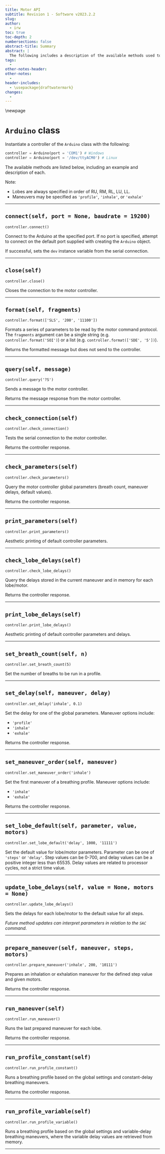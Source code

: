 ```yaml
---
title: Motor API
subtitle: Revision 1 - Software v2023.2.2
slug: 
author:
  - irw
toc: true
toc-depth: 2
numbersections: false
abstract-title: Summary
abstract: |
  The following includes a description of the available methods used to interact with the motor controller via Python.
tags:
  - 
other-notes-header: 
other-notes:
  - 
header-includes:
  - \usepackage{draftwatermark}
changes:
  - 
---
```

\newpage
# `Arduino` class

Instantiate a controller of the `Arduino` class with the following:

```py
controller = Arduino(port = 'COM1') # Windows
controller = Arduino(port = '/dev/ttyACM0') # Linux
```

The available methods are listed below, including an example and description of each.

Note:

- Lobes are always specified in order of RU, RM, RL, LU, LL.
- Maneuvers may be specified as `'profile'`, `'inhale'`, or `'exhale'`

---

## `connect(self, port = None, baudrate = 19200)`

`controller.connect()`

Connect to the Arduino at the specified port. If no port is specified, attempt to connect on the default port supplied with creating the `Arduino` object.

If successful, sets the `dev` instance variable from the serial connection.

---

## `close(self)`

`controller.close()`

Closes the connection to the motor controller.

---

## `format(self, fragments)`

`controller.format(['SLS', '200', '11100'])`

Formats a series of parameters to be read by the motor command protocol. The `fragments` argument can be a single string (e.g. `controller.format('SOI')`) or a list (e.g. `controller.format(['SDE', '5'])`).

Returns the formatted message but does not send to the controller.

---

## `query(self, message)`

`controller.query('?S')`

Sends a message to the motor controller.

Returns the message response from the motor controller.

---

## `check_connection(self)`

`controller.check_connection()`

Tests the serial connection to the motor controller.

Returns the controller response.

---

## `check_parameters(self)`

`controller.check_parameters()`

Query the motor controller global parameters (breath count, maneuver delays, default values).

Returns the controller response.

---

## `print_parameters(self)`

`controller.print_parameters()`

Aesthetic printing of default controller parameters.

---

## `check_lobe_delays(self)`

`controller.check_lobe_delays()`

Query the delays stored in the current maneuver and in memory for each lobe/motor.

Returns the controller response.

---

## `print_lobe_delays(self)`

`controller.print_lobe_delays()`

Aesthetic printing of default controller parameters and delays.

---

## `set_breath_count(self, n)`

`controller.set_breath_count(5)`

Set the number of breaths to be run in a profile.

---

## `set_delay(self, maneuver, delay)`

`controller.set_delay('inhale', 0.1)`

Set the delay for one of the global parameters. Maneuver options include:

- `'profile'`
- `'inhale'`
- `'exhale'`

Returns the controller response.

---

## `set_maneuver_order(self, maneuver)`

`controller.set_maneuver_order('inhale')`

Set the first maneuver of a breathing profile. Maneuver options include:

- `'inhale'`
- `'exhale'`

Returns the controller response.

---

## `set_lobe_default(self, parameter, value, motors)`

`controller.set_lobe_default('delay', 1000, '11111')`

Set the default value for lobe/motor parameters. Parameter can be one of `'steps'` or `'delay'`. Step values can be 0-700, and delay values can be a positive integer less than 65535. Delay values are related to processor cycles, not a strict time value.

---

## `update_lobe_delays(self, value = None, motors = None)`

`controller.update_lobe_delays()`

Sets the delays for each lobe/motor to the default value for all steps.

_Future method updates can interpret parameters in relation to the `SAC` command._

---

## `prepare_maneuver(self, maneuver, steps, motors)`

`controller.prepare_maneuver('inhale', 200, '10111')`

Prepares an inhalation or exhalation maneuver for the defined step value and given motors.

Returns the controller response.

---

## `run_maneuver(self)`

`controller.run_maneuver()`

Runs the last prepared maneuver for each lobe.

Returns the controller response.

---

## `run_profile_constant(self)`

`controller.run_profile_constant()`

Runs a breathing profile based on the global settings and constant-delay breathing maneuvers.

Returns the controller response.

---

## `run_profile_variable(self)`

`controller.run_profile_variable()`

Runs a breathing profile based on the global settings and variable-delay breathing maneuvers, where the variable delay values are retrieved from memory.

---